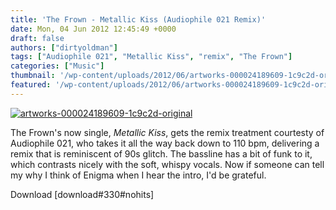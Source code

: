 ```yaml
---
title: 'The Frown - Metallic Kiss (Audiophile 021 Remix)'
date: Mon, 04 Jun 2012 12:45:49 +0000
draft: false
authors: ["dirtyoldman"]
tags: ["Audiophile 021", "Metallic Kiss", "remix", "The Frown"]
categories: ["Music"]
thumbnail: '/wp-content/uploads/2012/06/artworks-000024189609-1c9c2d-original-150x150.jpg'
featured: '/wp-content/uploads/2012/06/artworks-000024189609-1c9c2d-original-304x190.jpg'
---
```


[![](/wp-content/uploads/2012/06/artworks-000024189609-1c9c2d-original-e1338812430939.jpg "artworks-000024189609-1c9c2d-original")](/2012/06/04/the-frown-metallic-kiss-audiophile-021-remix/artworks-000024189609-1c9c2d-original/)

The Frown's now single, _Metallic Kiss_, gets the remix treatment courtesty of Audiophile 021, who takes it all the way back down to 110 bpm, delivering a remix that is reminiscent of 90s glitch. The bassline has a bit of funk to it, which contrasts nicely with the soft, whispy vocals. Now if someone can tell my why I think of Enigma when I hear the intro, I'd be grateful.

Download \[download#330#nohits\]

